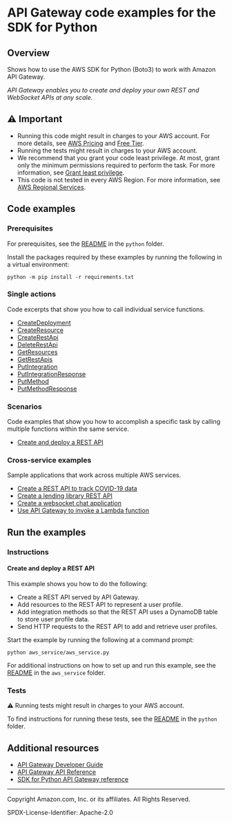 # API Gateway code examples for the SDK for Python

## Overview

Shows how to use the AWS SDK for Python (Boto3) to work with Amazon API Gateway.

<!--custom.overview.start-->
<!--custom.overview.end-->

_API Gateway enables you to create and deploy your own REST and WebSocket APIs at any scale._

## ⚠ Important

* Running this code might result in charges to your AWS account. For more details, see [AWS Pricing](https://aws.amazon.com/pricing/) and [Free Tier](https://aws.amazon.com/free/).
* Running the tests might result in charges to your AWS account.
* We recommend that you grant your code least privilege. At most, grant only the minimum permissions required to perform the task. For more information, see [Grant least privilege](https://docs.aws.amazon.com/IAM/latest/UserGuide/best-practices.html#grant-least-privilege).
* This code is not tested in every AWS Region. For more information, see [AWS Regional Services](https://aws.amazon.com/about-aws/global-infrastructure/regional-product-services).

<!--custom.important.start-->
<!--custom.important.end-->

## Code examples

### Prerequisites

For prerequisites, see the [README](../../README.md#Prerequisites) in the `python` folder.

Install the packages required by these examples by running the following in a virtual environment:

```
python -m pip install -r requirements.txt
```

<!--custom.prerequisites.start-->
<!--custom.prerequisites.end-->

### Single actions

Code excerpts that show you how to call individual service functions.

- [CreateDeployment](aws_service/aws_service.py#L189)
- [CreateResource](aws_service/aws_service.py#L77)
- [CreateRestApi](aws_service/aws_service.py#L43)
- [DeleteRestApi](aws_service/aws_service.py#L260)
- [GetResources](aws_service/aws_service.py#L25)
- [GetRestApis](aws_service/aws_service.py#L231)
- [PutIntegration](aws_service/aws_service.py#L100)
- [PutIntegrationResponse](aws_service/aws_service.py#L25)
- [PutMethod](aws_service/aws_service.py#L25)
- [PutMethodResponse](aws_service/aws_service.py#L25)

### Scenarios

Code examples that show you how to accomplish a specific task by calling multiple
functions within the same service.

- [Create and deploy a REST API](aws_service/aws_service.py)

### Cross-service examples

Sample applications that work across multiple AWS services.

- [Create a REST API to track COVID-19 data](../../cross_service/apigateway_covid-19_tracker)
- [Create a lending library REST API](../../cross_service/aurora_rest_lending_library)
- [Create a websocket chat application](../../cross_service/apigateway_websocket_chat)
- [Use API Gateway to invoke a Lambda function](../../example_code/lambda)


<!--custom.examples.start-->
<!--custom.examples.end-->

## Run the examples

### Instructions


<!--custom.instructions.start-->
<!--custom.instructions.end-->



#### Create and deploy a REST API

This example shows you how to do the following:

- Create a REST API served by API Gateway.
- Add resources to the REST API to represent a user profile.
- Add integration methods so that the REST API uses a DynamoDB table to store user profile data.
- Send HTTP requests to the REST API to add and retrieve user profiles.

<!--custom.scenario_prereqs.api-gateway_Usage_CreateDeployRest.start-->
<!--custom.scenario_prereqs.api-gateway_Usage_CreateDeployRest.end-->

Start the example by running the following at a command prompt:

```
python aws_service/aws_service.py
```


<!--custom.scenarios.api-gateway_Usage_CreateDeployRest.start-->
For additional instructions on how to set up and run this example, see the 
[README](aws_service/README.md) in the `aws_service` folder.
<!--custom.scenarios.api-gateway_Usage_CreateDeployRest.end-->

### Tests

⚠ Running tests might result in charges to your AWS account.


To find instructions for running these tests, see the [README](../../README.md#Tests)
in the `python` folder.



<!--custom.tests.start-->
<!--custom.tests.end-->

## Additional resources

- [API Gateway Developer Guide](https://docs.aws.amazon.com/apigateway/latest/developerguide/welcome.html)
- [API Gateway API Reference](https://docs.aws.amazon.com/apigateway/latest/api/API_Operations.html)
- [SDK for Python API Gateway reference](https://boto3.amazonaws.com/v1/documentation/api/latest/reference/services/apigateway.html)

<!--custom.resources.start-->
<!--custom.resources.end-->

---

Copyright Amazon.com, Inc. or its affiliates. All Rights Reserved.

SPDX-License-Identifier: Apache-2.0